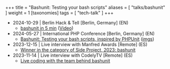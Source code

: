 +++
title = "Bashunit: Testing your bash scripts"
aliases = [ "talks/bashunit" ]
weight = 1
[taxonomies]
tags = [ "tech-talk" ]
+++

- 2024-10-29 | Berlin Hack & Tell [Berlin, Germany] (EN)
  - [bashunit in 5 min](https://bhnt.c-base.org/2024-10-29-no100-annivercary) ([Video](https://youtu.be/SX7iNHaSsF0))
- 2024-05-27 | International PHP Conference [Berlin, Germany] (EN)
  - [Bashunit: Testing your bash scripts, inspired by PHPUnit](https://phpconference.com/devops-continuous-delivery/bashunit-testing-bash-scripts/) ([imgs](https://www.linkedin.com/feed/update/urn:li:activity:7201174305655693312/)) 
- 2023-12-15 | Live interview with Manfred Awards [Remote] (ES)
  - [Winner in the category of Side Project, 2023: bashunit](https://www.youtube.com/watch?v=X0FhUzX-aI4&t=995s)
- 2023-11-14 | Live interview with CodelyTV [Remote] (ES)
    - [Live coding with the team behind bashunit](https://www.youtube.com/watch?v=6Bn8gbUurdk)
    
